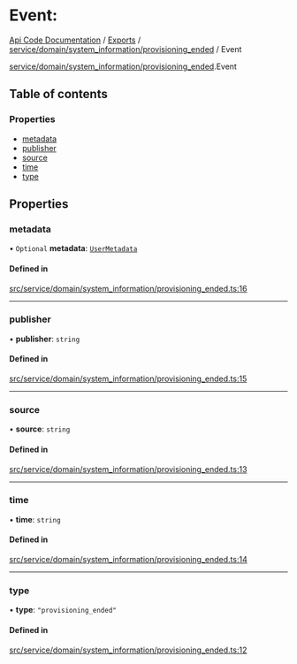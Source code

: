 # Event: 
 
[Api Code Documentation](../README.md) / [Exports](../modules.md) / [service/domain/system\_information/provisioning\_ended](../modules/service_domain_system_information_provisioning_ended.md) / Event

[service/domain/system\_information/provisioning\_ended](../modules/service_domain_system_information_provisioning_ended.md).Event

## Table of contents

### Properties

- [metadata](service_domain_system_information_provisioning_ended.Event.md#metadata)
- [publisher](service_domain_system_information_provisioning_ended.Event.md#publisher)
- [source](service_domain_system_information_provisioning_ended.Event.md#source)
- [time](service_domain_system_information_provisioning_ended.Event.md#time)
- [type](service_domain_system_information_provisioning_ended.Event.md#type)

## Properties

### metadata

• `Optional` **metadata**: [`UserMetadata`](../modules/service_domain_metadata.md#usermetadata)

#### Defined in

[src/service/domain/system_information/provisioning_ended.ts:16](https://github.com/openkfw/TruBudget/blob/648f2bb/api/src/service/domain/system_information/provisioning_ended.ts#L16)

___

### publisher

• **publisher**: `string`

#### Defined in

[src/service/domain/system_information/provisioning_ended.ts:15](https://github.com/openkfw/TruBudget/blob/648f2bb/api/src/service/domain/system_information/provisioning_ended.ts#L15)

___

### source

• **source**: `string`

#### Defined in

[src/service/domain/system_information/provisioning_ended.ts:13](https://github.com/openkfw/TruBudget/blob/648f2bb/api/src/service/domain/system_information/provisioning_ended.ts#L13)

___

### time

• **time**: `string`

#### Defined in

[src/service/domain/system_information/provisioning_ended.ts:14](https://github.com/openkfw/TruBudget/blob/648f2bb/api/src/service/domain/system_information/provisioning_ended.ts#L14)

___

### type

• **type**: ``"provisioning_ended"``

#### Defined in

[src/service/domain/system_information/provisioning_ended.ts:12](https://github.com/openkfw/TruBudget/blob/648f2bb/api/src/service/domain/system_information/provisioning_ended.ts#L12)
